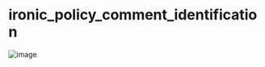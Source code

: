 # ironic_policy_comment_identification

![image](https://github.com/ChaoguangHuo/ironic_policy_comment_identification/assets/32315057/11ce108c-f681-4360-815d-40965d7b66bf)

